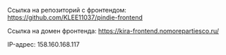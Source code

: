Ссылка на репозиторий с фронтендом: https://github.com/KLEE11037/pindie-frontend

Ссылка на домен фронтенда: https://kira-frontend.nomorepartiesco.ru/

IP-адрес: 158.160.168.117

